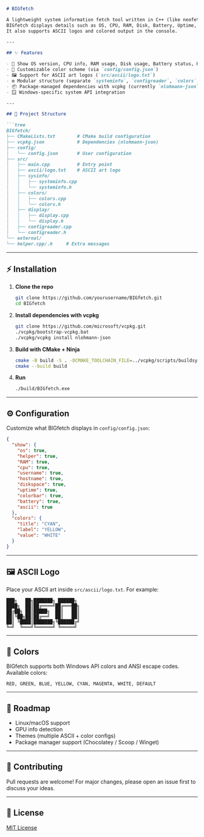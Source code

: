 ```markdown
# BIGfetch

A lightweight system information fetch tool written in C++ (like neofetch, but for Windows).  
BIGfetch displays details such as OS, CPU, RAM, Disk, Battery, Uptime, and more — all customizable via a JSON config.  
It also supports ASCII logos and colored output in the console.

---

## ✨ Features

- 🔹 Show OS version, CPU info, RAM usage, Disk usage, Battery status, Hostname, Username, and Uptime  
- 🎨 Customizable color scheme (via `config/config.json`)  
- 🖼️ Support for ASCII art logos (`src/ascii/logo.txt`)  
- ⚙️ Modular structure (separate `systeminfo`, `configreader`, `colors`, `display`, `ascii`)  
- 📦 Package-managed dependencies with vcpkg (currently `nlohmann-json`)  
- 🪟 Windows-specific system API integration  

---

## 📂 Project Structure

```tree
BIGfetch/
├── CMakeLists.txt        # CMake build configuration
├── vcpkg.json            # Dependencies (nlohmann-json)
├── config/
│   └── config.json       # User configuration
├── src/
│   ├── main.cpp          # Entry point
│   ├── ascii/logo.txt    # ASCII art logo
│   ├── sysinfo/
│   │   ├── systeminfo.cpp
│   │   └── systeminfo.h
│   ├── colors/
│   │   ├── colors.cpp
│   │   └── colors.h
│   ├── display/
│   │   ├── display.cpp
│   │   └── display.h
│   ├── configreader.cpp
│   └── configreader.h
└── external/
└── helper.cpp/.h     # Extra messages
```

---

## ⚡ Installation


1. **Clone the repo**
   ```bash
   git clone https://github.com/yourusername/BIGfetch.git
   cd BIGfetch
   ```

2. **Install dependencies with vcpkg**
   ```bash
   git clone https://github.com/microsoft/vcpkg.git
   ./vcpkg/bootstrap-vcpkg.bat
   ./vcpkg/vcpkg install nlohmann-json
   ```

3. **Build with CMake + Ninja**
   ```bash
   cmake -B build -S . -DCMAKE_TOOLCHAIN_FILE=../vcpkg/scripts/buildsystems/vcpkg.cmake -G Ninja
   cmake --build build
   ```

4. **Run**
   ```bash
   ./build/BIGfetch.exe
   ```

---

## ⚙️ Configuration

Customize what BIGfetch displays in `config/config.json`:

```json
{
  "show": {
    "os": true,
    "helper": true,
    "RAM": true,
    "cpu": true,
    "username": true,
    "hostname": true,
    "diskspace": true,
    "uptime": true,
    "colorbar": true,
    "battery": true,
    "ascii": true
  },
  "colors": {
    "title": "CYAN",
    "label": "YELLOW",
    "value": "WHITE"
  }
}
```

---

## 🖼️ ASCII Logo

Place your ASCII art inside `src/ascii/logo.txt`.
For example:

```
███╗   ██╗███████╗ ██████╗ 
████╗  ██║██╔════╝██╔═══██╗
██╔██╗ ██║█████╗  ██║   ██║
██║╚██╗██║██╔══╝  ██║   ██║
██║ ╚████║███████╗╚██████╔╝
╚═╝  ╚═══╝╚══════╝ ╚═════╝ 
```

---

## 🎨 Colors

BIGfetch supports both Windows API colors and ANSI escape codes.
Available colors:

```
RED, GREEN, BLUE, YELLOW, CYAN, MAGENTA, WHITE, DEFAULT
```

---

## 🔮 Roadmap

* Linux/macOS support
* GPU info detection
* Themes (multiple ASCII + color configs)
* Package manager support (Chocolatey / Scoop / Winget)

---

## 🤝 Contributing

Pull requests are welcome!
For major changes, please open an issue first to discuss your ideas.

---

## 📄 License

[MIT License](LICENSE)
```
